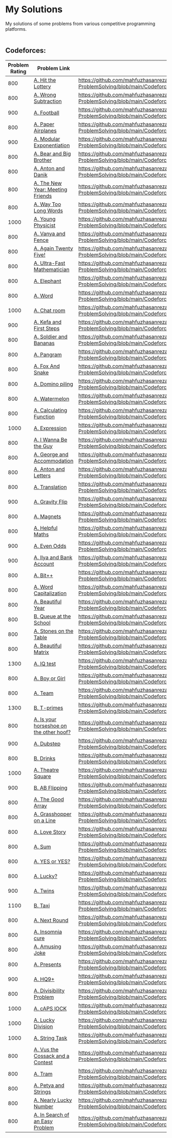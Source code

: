 # My Solutions
My solutions of some problems from various competitive programming platforms.  
<br>

## Codeforces:
Problem Rating | Problem Link | Solution Link
---------------|--------------|--------------
 800 | [A. Hit the Lottery](https://codeforces.com/problemset/problem/996/A) | https://github.com/mahfuzhasanreza/CP-ProblemSolving/blob/main/Codeforces/996A_Hit_the_Lottery.cpp
 800 | [A. Wrong Subtraction](https://codeforces.com/problemset/problem/977/A) | https://github.com/mahfuzhasanreza/CP-ProblemSolving/blob/main/Codeforces/977A_Wrong_Subtraction.cpp
 900 | [A. Football](https://codeforces.com/problemset/problem/96/A) | https://github.com/mahfuzhasanreza/CP-ProblemSolving/blob/main/Codeforces/96A_Football.cpp
 800 | [A. Paper Airplanes](https://codeforces.com/problemset/problem/965/A) | https://github.com/mahfuzhasanreza/CP-ProblemSolving/blob/main/Codeforces/965A_Paper_Airplanes.cpp
 900 | [A. Modular Exponentiation](https://codeforces.com/problemset/problem/913/A) | https://github.com/mahfuzhasanreza/CP-ProblemSolving/blob/main/Codeforces/913A_Modular_Exponentiation.cpp
 800 | [A. Bear and Big Brother](https://codeforces.com/problemset/problem/791/A) | https://github.com/mahfuzhasanreza/CP-ProblemSolving/blob/main/Codeforces/791A_Bear_and_Big_Brother.cpp
 800 | [A. Anton and Danik](https://codeforces.com/problemset/problem/734/A) | https://github.com/mahfuzhasanreza/CP-ProblemSolving/blob/main/Codeforces/734A_Anton_and_Danik.cpp
 800 | [A. The New Year: Meeting Friends](https://codeforces.com/problemset/problem/723/A) | https://github.com/mahfuzhasanreza/CP-ProblemSolving/blob/main/Codeforces/723A_The_New_Year%3A_Meeting_Friends.cpp
 800 | [A. Way Too Long Words](https://codeforces.com/problemset/problem/71/A) | https://github.com/mahfuzhasanreza/CP-ProblemSolving/blob/main/Codeforces/71A_Way_Too_Long_Words.cpp
 1000 | [A. Young Physicist](https://codeforces.com/problemset/problem/69/A) | https://github.com/mahfuzhasanreza/CP-ProblemSolving/blob/main/Codeforces/69A_Young_Physicist.cpp
 800 | [A. Vanya and Fence](https://codeforces.com/problemset/problem/677/A) | https://github.com/mahfuzhasanreza/CP-ProblemSolving/blob/main/Codeforces/677A_Vanya_and_Fence.cpp
 800 | [A. Again Twenty Five!](https://codeforces.com/problemset/problem/630/A) | https://github.com/mahfuzhasanreza/CP-ProblemSolving/blob/main/Codeforces/630A_Again_Twenty_Five!.cpp
 800 | [A. Ultra-Fast Mathematician](https://codeforces.com/problemset/problem/61/A) | https://github.com/mahfuzhasanreza/CP-ProblemSolving/blob/main/Codeforces/61A_Ultra_Fast_Mathematician.cpp
 800 | [A. Elephant](https://codeforces.com/problemset/problem/617/A) | https://github.com/mahfuzhasanreza/CP-ProblemSolving/blob/main/Codeforces/617A_Elephant.cpp
 800 | [A. Word](https://codeforces.com/problemset/problem/59/A) | https://github.com/mahfuzhasanreza/CP-ProblemSolving/blob/main/Codeforces/59A_Word.cpp
 1000 | [A. Chat room](https://codeforces.com/problemset/problem/58/A) | https://github.com/mahfuzhasanreza/CP-ProblemSolving/blob/main/Codeforces/58A_Chat_room.cpp
 900 | [A. Kefa and First Steps](https://codeforces.com/problemset/problem/580/A) | https://github.com/mahfuzhasanreza/CP-ProblemSolving/blob/main/Codeforces/580A_Kefa_and_First_Steps.cpp
 800 | [A. Soldier and Bananas](https://codeforces.com/problemset/problem/546/A) | https://github.com/mahfuzhasanreza/CP-ProblemSolving/blob/main/Codeforces/546A_Soldier_and_Bananas.cpp
 800 | [A. Pangram](https://codeforces.com/problemset/problem/520/A) | https://github.com/mahfuzhasanreza/CP-ProblemSolving/blob/main/Codeforces/520A_Pangram.cpp
 800 | [A. Fox And Snake](https://codeforces.com/problemset/problem/510/A) | https://github.com/mahfuzhasanreza/CP-ProblemSolving/blob/main/Codeforces/510A_Fox_And_Snake.cpp
 800 | [A. Domino piling](https://codeforces.com/problemset/problem/50/A) | https://github.com/mahfuzhasanreza/CP-ProblemSolving/blob/main/Codeforces/50A_Domino_Piling.cpp
 800 | [A. Watermelon](https://codeforces.com/problemset/problem/4/A) | https://github.com/mahfuzhasanreza/CP-ProblemSolving/blob/main/Codeforces/4A_Watermelon.cpp
 800 | [A. Calculating Function](https://codeforces.com/problemset/problem/486/A) | https://github.com/mahfuzhasanreza/CP-ProblemSolving/blob/main/Codeforces/486A_Calculating_Function.cpp
 1000 | [A. Expression](https://codeforces.com/problemset/problem/479/A) | https://github.com/mahfuzhasanreza/CP-ProblemSolving/blob/main/Codeforces/479A_Expression.cpp
 800 | [A. I Wanna Be the Guy](https://codeforces.com/problemset/problem/469/A) | https://github.com/mahfuzhasanreza/CP-ProblemSolving/blob/main/Codeforces/469A_I_Wanna_Be_the_Guy.cpp
 800 | [A. George and Accommodation](https://codeforces.com/problemset/problem/467/A) | https://github.com/mahfuzhasanreza/CP-ProblemSolving/blob/main/Codeforces/467A_George_and_Accommodation.cpp
 800 | [A. Anton and Letters](https://codeforces.com/problemset/problem/443/A) | https://github.com/mahfuzhasanreza/CP-ProblemSolving/blob/main/Codeforces/443A_Anton_and_Letters.cpp
 800 | [A. Translation](https://codeforces.com/problemset/problem/41/A) | https://github.com/mahfuzhasanreza/CP-ProblemSolving/blob/main/Codeforces/41A_Translation.cpp
 900 | [A. Gravity Flip](https://codeforces.com/problemset/problem/405/A/) | https://github.com/mahfuzhasanreza/CP-ProblemSolving/blob/main/Codeforces/405A_Gravity_Flip.cpp
 800 | [A. Magnets](https://codeforces.com/problemset/problem/344/A) | https://github.com/mahfuzhasanreza/CP-ProblemSolving/blob/main/Codeforces/344A_Magnets.cpp
 800 | [A. Helpful Maths](https://codeforces.com/problemset/problem/339/A) | https://github.com/mahfuzhasanreza/CP-ProblemSolving/blob/main/Codeforces/339A_Helpful_Maths.cpp
 900 | [A. Even Odds](https://codeforces.com/problemset/problem/318/A) | https://github.com/mahfuzhasanreza/CP-ProblemSolving/blob/main/Codeforces/318A_Even_Odds.cpp
 900 | [A. Ilya and Bank Account](https://codeforces.com/problemset/problem/313/A) | https://github.com/mahfuzhasanreza/CP-ProblemSolving/blob/main/Codeforces/313A_Ilya_and_Bank_Account.cpp
 800 | [A. Bit++](https://codeforces.com/problemset/problem/282/A) | https://github.com/mahfuzhasanreza/CP-ProblemSolving/blob/main/Codeforces/282A_Bit%2B%2B.cpp
 800 | [A. Word Capitalization](https://codeforces.com/problemset/problem/281/A) | https://github.com/mahfuzhasanreza/CP-ProblemSolving/blob/main/Codeforces/281A_Word_Capitalization.cpp
 800 | [A. Beautiful Year](https://codeforces.com/problemset/problem/271/A) | https://github.com/mahfuzhasanreza/CP-ProblemSolving/blob/main/Codeforces/271A_Beautiful_Year.cpp
 800 | [B. Queue at the School](https://codeforces.com/problemset/problem/266/B) | https://github.com/mahfuzhasanreza/CP-ProblemSolving/blob/main/Codeforces/266B_Queue_at_the_School.cpp
 800 | [A. Stones on the Table](https://codeforces.com/problemset/problem/266/A) | https://github.com/mahfuzhasanreza/CP-ProblemSolving/blob/main/Codeforces/266A_Stones_on_the_Table.cpp
 800 | [A. Beautiful Matrix](https://codeforces.com/problemset/problem/263/A) | https://github.com/mahfuzhasanreza/CP-ProblemSolving/blob/main/Codeforces/263A_Beautiful_Matrix.cpp
 1300 | [A. IQ test](https://codeforces.com/problemset/problem/25/A) | https://github.com/mahfuzhasanreza/CP-ProblemSolving/blob/main/Codeforces/25A_IQ_test.cpp
 800 | [A. Boy or Girl](https://codeforces.com/problemset/problem/236/A) | https://github.com/mahfuzhasanreza/CP-ProblemSolving/blob/main/Codeforces/236A_Boy_or_Girl.cpp
 800 | [A. Team](https://codeforces.com/problemset/problem/231/A) | https://github.com/mahfuzhasanreza/CP-ProblemSolving/blob/main/Codeforces/231A_Team.cpp
 1300 | [B. T-primes](https://codeforces.com/problemset/problem/230/B) | https://github.com/mahfuzhasanreza/CP-ProblemSolving/blob/main/Codeforces/230B_T_primes.cpp
 800 | [A. Is your horseshoe on the other hoof?](https://codeforces.com/problemset/problem/228/A) | https://github.com/mahfuzhasanreza/CP-ProblemSolving/blob/main/Codeforces/228A_Is_your_horseshoe_on_the_other_hoof%3F.cpp
 900 | [A. Dubstep](https://codeforces.com/problemset/problem/208/A) | https://github.com/mahfuzhasanreza/CP-ProblemSolving/blob/main/Codeforces/208A_Dubstep.cpp
 800 | [B. Drinks](https://codeforces.com/problemset/problem/200/B) | https://github.com/mahfuzhasanreza/CP-ProblemSolving/blob/main/Codeforces/200B_Drinks.cpp
 1000 | [A. Theatre Square](https://codeforces.com/problemset/problem/1/A) | https://github.com/mahfuzhasanreza/CP-ProblemSolving/blob/main/Codeforces/1A_Theatre_Square.cpp
 900 | [B. AB Flipping](https://codeforces.com/problemset/problem/1896/B) | https://github.com/mahfuzhasanreza/CP-ProblemSolving/blob/main/Codeforces/1896B_AB_Flipping.cpp
 800 | [A. The Good Array](https://codeforces.com/problemset/problem/1839/A) | https://github.com/mahfuzhasanreza/CP-ProblemSolving/blob/main/Codeforces/1839A_The_Good_Array.cpp
 800 | [A. Grasshopper on a Line](https://codeforces.com/problemset/problem/1837/A) | https://github.com/mahfuzhasanreza/CP-ProblemSolving/blob/main/Codeforces/1837A_Grasshopper_on_a_Line.cpp
 800 | [A. Love Story](https://codeforces.com/problemset/problem/1829/A) | https://github.com/mahfuzhasanreza/CP-ProblemSolving/blob/main/Codeforces/1829A_Love_Story.cpp
 800 | [A. Sum](https://codeforces.com/problemset/problem/1742/A) | https://github.com/mahfuzhasanreza/CP-ProblemSolving/blob/main/Codeforces/1742A_%20Sum.cpp
 800 | [A. YES or YES?](https://codeforces.com/problemset/problem/1703/A) | https://github.com/mahfuzhasanreza/CP-ProblemSolving/blob/main/Codeforces/1703A_YES_or_YES%3F.cpp
 800 | [A. Lucky?](https://codeforces.com/problemset/problem/1676/A) | https://github.com/mahfuzhasanreza/CP-ProblemSolving/blob/main/Codeforces/1676A_Lucky%3F.cpp
 900 | [A. Twins](https://codeforces.com/problemset/problem/160/A) | https://github.com/mahfuzhasanreza/CP-ProblemSolving/blob/main/Codeforces/160A_Twins.cpp
 1100 | [B. Taxi](https://codeforces.com/problemset/problem/158/B) | https://github.com/mahfuzhasanreza/CP-ProblemSolving/blob/main/Codeforces/158B_Taxi.cpp
 800 | [A. Next Round](https://codeforces.com/problemset/problem/158/A) | https://github.com/mahfuzhasanreza/CP-ProblemSolving/blob/main/Codeforces/158A_Next_Round.cpp
 800 | [A. Insomnia cure](https://codeforces.com/problemset/problem/148/A) | https://github.com/mahfuzhasanreza/CP-ProblemSolving/blob/main/Codeforces/148A_Insomnia_cure.cpp
 800 | [A. Amusing Joke](https://codeforces.com/problemset/problem/141/A) | https://github.com/mahfuzhasanreza/CP-ProblemSolving/blob/main/Codeforces/141A_Amusing_Joke.cpp
 800 | [A. Presents](https://codeforces.com/problemset/problem/136/A) | https://github.com/mahfuzhasanreza/CP-ProblemSolving/blob/main/Codeforces/136A_Presents.cpp
 900 | [A. HQ9+](https://codeforces.com/problemset/problem/133/A) | https://github.com/mahfuzhasanreza/CP-ProblemSolving/blob/main/Codeforces/133A_HQ9%2B.cpp
 800 | [A. Divisibility Problem](https://codeforces.com/problemset/problem/1328/A) | https://github.com/mahfuzhasanreza/CP-ProblemSolving/blob/main/Codeforces/1328A_Divisibility_Problem.cpp
 1000 | [A. cAPS lOCK](https://codeforces.com/problemset/problem/131/A) | https://github.com/mahfuzhasanreza/CP-ProblemSolving/blob/main/Codeforces/131A_cAPS_lOCK.cpp
 1000 | [A. Lucky Division](https://codeforces.com/problemset/problem/122/A) | https://github.com/mahfuzhasanreza/CP-ProblemSolving/blob/main/Codeforces/122A_Lucky_Division.cpp
 1000 | [A. String Task](https://codeforces.com/problemset/problem/118/A) | https://github.com/mahfuzhasanreza/CP-ProblemSolving/blob/main/Codeforces/118A_String_Task.cpp
 800 | [A. Vus the Cossack and a Contest](https://codeforces.com/problemset/problem/1186/A) | https://github.com/mahfuzhasanreza/CP-ProblemSolving/blob/main/Codeforces/1186A_Vus_the_Cossack_and_a_Contest.cpp
 800 | [A. Tram](https://codeforces.com/problemset/problem/116/A) | https://github.com/mahfuzhasanreza/CP-ProblemSolving/blob/main/Codeforces/116A_Tram.cpp
 800 | [A. Petya and Strings](https://codeforces.com/problemset/problem/112/A) | https://github.com/mahfuzhasanreza/CP-ProblemSolving/blob/main/Codeforces/112A_Petya_and_Strings.cpp
 800 | [A. Nearly Lucky Number](https://codeforces.com/problemset/problem/110/A) | https://github.com/mahfuzhasanreza/CP-ProblemSolving/blob/main/Codeforces/110A_Nearly_Lucky_Number.cpp
 800 | [A. In Search of an Easy Problem](https://codeforces.com/problemset/problem/1030/A) | https://github.com/mahfuzhasanreza/CP-ProblemSolving/blob/main/Codeforces/1030A_In_Search_of_an_Easy_Problem.cpp
